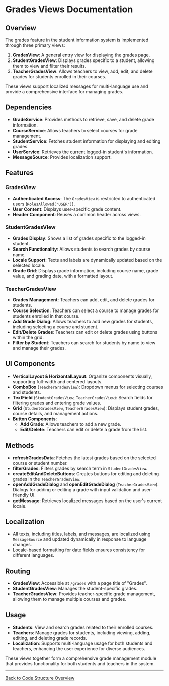 # Grades Views Documentation

## Overview

The grades feature in the student information system is implemented through three primary views:

1. **GradesView**: A general entry view for displaying the grades page.
2. **StudentGradesView**: Displays grades specific to a student, allowing them to view and filter their results.
3. **TeacherGradesView**: Allows teachers to view, add, edit, and delete grades for students enrolled in their courses.

These views support localized messages for multi-language use and provide a comprehensive interface for managing grades.

## Dependencies

- **GradeService**: Provides methods to retrieve, save, and delete grade information.
- **CourseService**: Allows teachers to select courses for grade management.
- **StudentService**: Fetches student information for displaying and editing grades.
- **UserService**: Retrieves the current logged-in student's information.
- **MessageSource**: Provides localization support.

## Features

### GradesView

- **Authenticated Access**: The `GradesView` is restricted to authenticated users (`RolesAllowed("USER")`).
- **User Content**: Displays user-specific grade content.
- **Header Component**: Reuses a common header across views.

### StudentGradesView

- **Grades Display**: Shows a list of grades specific to the logged-in student.
- **Search Functionality**: Allows students to search grades by course name.
- **Locale Support**: Texts and labels are dynamically updated based on the selected locale.
- **Grade Grid**: Displays grade information, including course name, grade value, and grading date, with a formatted layout.

### TeacherGradesView

- **Grades Management**: Teachers can add, edit, and delete grades for students.
- **Course Selection**: Teachers can select a course to manage grades for students enrolled in that course.
- **Add Grade Dialog**: Allows teachers to add new grades for students, including selecting a course and student.
- **Edit/Delete Grades**: Teachers can edit or delete grades using buttons within the grid.
- **Filter by Student**: Teachers can search for students by name to view and manage their grades.

## UI Components

- **VerticalLayout & HorizontalLayout**: Organize components visually, supporting full-width and centered layouts.
- **ComboBox** (`TeacherGradesView`): Dropdown menus for selecting courses and students.
- **TextField** (`StudentGradesView`, `TeacherGradesView`): Search fields for filtering grades and entering grade values.
- **Grid** (`StudentGradesView`, `TeacherGradesView`): Displays student grades, course details, and management actions.
- **Button Components**:
    - **Add Grade**: Allows teachers to add a new grade.
    - **Edit/Delete**: Teachers can edit or delete a grade from the list.

## Methods

- **refreshGradesData**: Fetches the latest grades based on the selected course or student number.
- **filterGrades**: Filters grades by search term in `StudentGradesView`.
- **createEditAndDeleteButtons**: Creates buttons for editing and deleting grades in the `TeacherGradesView`.
- **openAddGradeDialog** and **openEditGradeDialog** (`TeacherGradesView`): Dialogs for adding or editing a grade with input validation and user-friendly UI.
- **getMessage**: Retrieves localized messages based on the user's current locale.

## Localization

- All texts, including titles, labels, and messages, are localized using `MessageSource` and updated dynamically in response to language changes.
- Locale-based formatting for date fields ensures consistency for different languages.

## Routing

- **GradesView**: Accessible at `/grades` with a page title of "Grades".
- **StudentGradesView**: Manages the student-specific grades.
- **TeacherGradesView**: Provides teacher-specific grade management, allowing them to manage multiple courses and grades.

## Usage

- **Students**: View and search grades related to their enrolled courses.
- **Teachers**: Manage grades for students, including viewing, adding, editing, and deleting grade records.
- **Localization**: Supports multi-language usage for both students and teachers, enhancing the user experience for diverse audiences.

These views together form a comprehensive grade management module that provides functionality for both students and teachers in the system.

---

[Back to Code Structure Overview](../../../code-structure/code-structure.md)